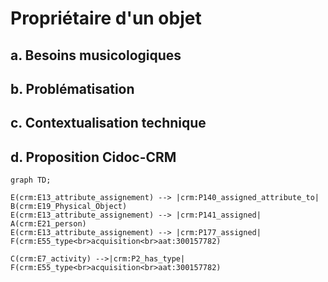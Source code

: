 # Propriétaire d'un objet

## a. Besoins musicologiques



## b. Problématisation


## c. Contextualisation technique


## d. Proposition Cidoc-CRM

```mermaid
graph TD;

E(crm:E13_attribute_assignement) --> |crm:P140_assigned_attribute_to| B(crm:E19_Physical_Object)
E(crm:E13_attribute_assignement) --> |crm:P141_assigned| A(crm:E21_person)
E(crm:E13_attribute_assignement) --> |crm:P177_assigned| F(crm:E55_type<br>acquisition<br>aat:300157782)

C(crm:E7_activity) -->|crm:P2_has_type| F(crm:E55_type<br>acquisition<br>aat:300157782)


```
